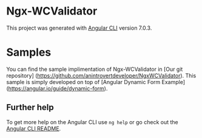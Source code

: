 # Ngx-WCValidator

This project was generated with [Angular CLI](https://github.com/angular/angular-cli) version 7.0.3.

# Samples

You can find the sample implimentation of Ngx-WCValidator in [Our git repository] (https://github.com/anintrovertdeveloper/NgxWCValidator).
This sample is simply developed on top of [Angular Dynamic Form Example] (https://angular.io/guide/dynamic-form).

## Further help

To get more help on the Angular CLI use `ng help` or go check out the [Angular CLI README](https://github.com/angular/angular-cli/blob/master/README.md).
